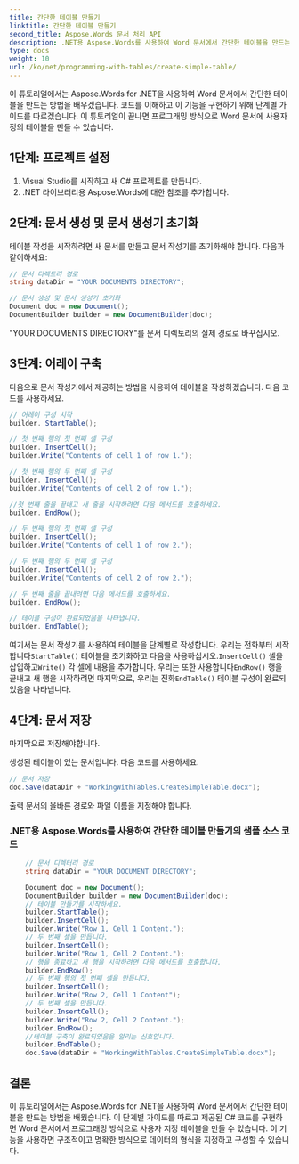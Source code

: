 ```yaml
---
title: 간단한 테이블 만들기
linktitle: 간단한 테이블 만들기
second_title: Aspose.Words 문서 처리 API
description: .NET용 Aspose.Words를 사용하여 Word 문서에서 간단한 테이블을 만드는 방법을 알아보세요.
type: docs
weight: 10
url: /ko/net/programming-with-tables/create-simple-table/
---
```


이 튜토리얼에서는 Aspose.Words for .NET을 사용하여 Word 문서에서 간단한 테이블을 만드는 방법을 배우겠습니다. 코드를 이해하고 이 기능을 구현하기 위해 단계별 가이드를 따르겠습니다. 이 튜토리얼이 끝나면 프로그래밍 방식으로 Word 문서에 사용자 정의 테이블을 만들 수 있습니다.

## 1단계: 프로젝트 설정
1. Visual Studio를 시작하고 새 C# 프로젝트를 만듭니다.
2. .NET 라이브러리용 Aspose.Words에 대한 참조를 추가합니다.

## 2단계: 문서 생성 및 문서 생성기 초기화
테이블 작성을 시작하려면 새 문서를 만들고 문서 작성기를 초기화해야 합니다. 다음과 같이하세요:

```csharp
// 문서 디렉토리 경로
string dataDir = "YOUR DOCUMENTS DIRECTORY";

// 문서 생성 및 문서 생성기 초기화
Document doc = new Document();
DocumentBuilder builder = new DocumentBuilder(doc);
```

"YOUR DOCUMENTS DIRECTORY"를 문서 디렉토리의 실제 경로로 바꾸십시오.

## 3단계: 어레이 구축
다음으로 문서 작성기에서 제공하는 방법을 사용하여 테이블을 작성하겠습니다. 다음 코드를 사용하세요.

```csharp
// 어레이 구성 시작
builder. StartTable();

// 첫 번째 행의 첫 번째 셀 구성
builder. InsertCell();
builder.Write("Contents of cell 1 of row 1.");

// 첫 번째 행의 두 번째 셀 구성
builder. InsertCell();
builder.Write("Contents of cell 2 of row 1.");

//첫 번째 줄을 끝내고 새 줄을 시작하려면 다음 메서드를 호출하세요.
builder. EndRow();

// 두 번째 행의 첫 번째 셀 구성
builder. InsertCell();
builder.Write("Contents of cell 1 of row 2.");

// 두 번째 행의 두 번째 셀 구성
builder. InsertCell();
builder.Write("Contents of cell 2 of row 2.");

// 두 번째 줄을 끝내려면 다음 메서드를 호출하세요.
builder. EndRow();

// 테이블 구성이 완료되었음을 나타냅니다.
builder. EndTable();
```

 여기서는 문서 작성기를 사용하여 테이블을 단계별로 작성합니다. 우리는 전화부터 시작합니다`StartTable()` 테이블을 초기화하고 다음을 사용하십시오.`InsertCell()` 셀을 삽입하고`Write()` 각 셀에 내용을 추가합니다. 우리는 또한 사용합니다`EndRow()` 행을 끝내고 새 행을 시작하려면 마지막으로, 우리는 전화`EndTable()` 테이블 구성이 완료되었음을 나타냅니다.

## 4단계: 문서 저장
마지막으로 저장해야합니다.

  생성된 테이블이 있는 문서입니다. 다음 코드를 사용하세요.

```csharp
// 문서 저장
doc.Save(dataDir + "WorkingWithTables.CreateSimpleTable.docx");
```

출력 문서의 올바른 경로와 파일 이름을 지정해야 합니다.

### .NET용 Aspose.Words를 사용하여 간단한 테이블 만들기의 샘플 소스 코드 

```csharp
	// 문서 디렉터리 경로
	string dataDir = "YOUR DOCUMENT DIRECTORY";

	Document doc = new Document();
	DocumentBuilder builder = new DocumentBuilder(doc);
	// 테이블 만들기를 시작하세요.
	builder.StartTable();
	builder.InsertCell();
	builder.Write("Row 1, Cell 1 Content.");
	// 두 번째 셀을 만듭니다.
	builder.InsertCell();
	builder.Write("Row 1, Cell 2 Content.");
	// 행을 종료하고 새 행을 시작하려면 다음 메서드를 호출합니다.
	builder.EndRow();
	// 두 번째 행의 첫 번째 셀을 만듭니다.
	builder.InsertCell();
	builder.Write("Row 2, Cell 1 Content");
	// 두 번째 셀을 만듭니다.
	builder.InsertCell();
	builder.Write("Row 2, Cell 2 Content.");
	builder.EndRow();
	//테이블 구축이 완료되었음을 알리는 신호입니다.
	builder.EndTable();
	doc.Save(dataDir + "WorkingWithTables.CreateSimpleTable.docx");
```

## 결론
이 튜토리얼에서는 Aspose.Words for .NET을 사용하여 Word 문서에서 간단한 테이블을 만드는 방법을 배웠습니다. 이 단계별 가이드를 따르고 제공된 C# 코드를 구현하면 Word 문서에서 프로그래밍 방식으로 사용자 지정 테이블을 만들 수 있습니다. 이 기능을 사용하면 구조적이고 명확한 방식으로 데이터의 형식을 지정하고 구성할 수 있습니다.